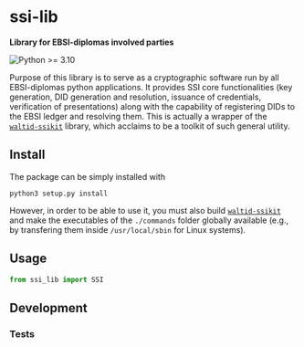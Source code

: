 # ssi-lib

**Library for EBSI-diplomas involved parties**

![Python >= 3.10](https://img.shields.io/badge/python-%3E%3D%203.10-blue.svg)

Purpose of this library is to serve as a cryptographic software run by all 
EBSI-diplomas python applications. It provides SSI core functionalities
(key generation, DID generation and resolution, issuance of credentials,
verification of presentations) along with the capability of registering DIDs to
the EBSI ledger and resolving them. This is actually a wrapper of the 
[`waltid-ssikit`](https://github.com/walt-id/waltid-ssikit) library, which
acclaims to be a toolkit of such general utility.


## Install

The package can be simply installed with

```
python3 setup.py install 
```

However, in order to be able to use it, you must also build 
[`waltid-ssikit`](https://github.com/walt-id/waltid-ssikit) 
and make the executables of the `./commands` folder globally 
available (e.g., by transfering them inside `/usr/local/sbin` 
for Linux systems). 

## Usage

```python
from ssi_lib import SSI
```

## Development

### Tests
